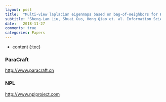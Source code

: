 ```yaml
---
layout: post
title:  "Multi-view laplacian eigenmaps based on bag-of-neighbors for RGB-D human emotion recognition "
subtitle: "Sheng-Lan Liu, Shuai Guo, Hong Qiao et. al. Information Science, Submitted on 2018.11 "
date:   2018-11-27
comments: true
categories: Papers
---
```


* content
{:toc}

### ParaCraft
http://www.paracraft.cn

### NPL
http://www.nplproject.com
